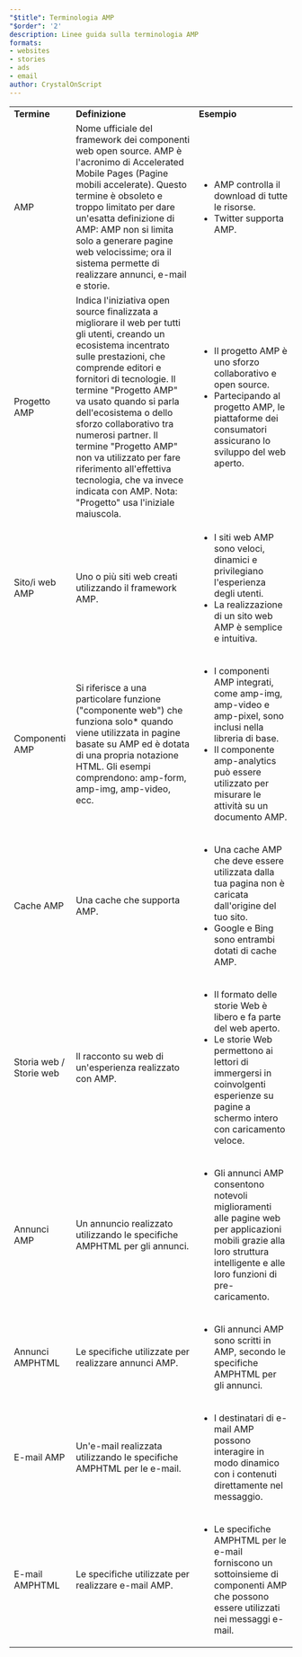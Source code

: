 ```yaml
---
"$title": Terminologia AMP
"$order": '2'
description: Linee guida sulla terminologia AMP
formats:
- websites
- stories
- ads
- email
author: CrystalOnScript
---
```


<table>
  <tr>
   <td>
<strong>Termine</strong>
   </td>
   <td>
<strong>Definizione</strong>
   </td>
   <td>
<strong>Esempio</strong>
   </td>
  </tr>
  <tr>
   <td>AMP</td>
   <td>Nome ufficiale del framework dei componenti web open source. AMP è l'acronimo di Accelerated Mobile Pages (Pagine mobili accelerate). Questo termine è obsoleto e troppo limitato per dare un'esatta definizione di AMP: AMP non si limita solo a generare pagine web velocissime; ora il sistema permette di realizzare annunci, e-mail e storie.</td>
   <td>
<ul>
      <li>AMP controlla il download di tutte le risorse.</li>
<li>Twitter supporta AMP.</li>
      </ul>
   </td>
  </tr>
  <tr>
   <td>Progetto AMP</td>
   <td>Indica l'iniziativa open source finalizzata a migliorare il web per tutti gli utenti, creando un ecosistema incentrato sulle prestazioni, che comprende editori e fornitori di tecnologie. Il termine  "Progetto AMP" va usato quando si parla dell'ecosistema o dello sforzo collaborativo tra numerosi partner. Il termine "Progetto AMP" non va utilizzato per fare riferimento all'effettiva tecnologia, che va invece indicata con AMP. Nota: "Progetto" usa l'iniziale maiuscola.</td>
   <td>
<ul>
      <li>Il progetto AMP è uno sforzo collaborativo e open source.</li>
<li>Partecipando al progetto AMP, le piattaforme dei consumatori assicurano lo sviluppo del web aperto.</li>
</ul>
   </td>
  </tr>
  <tr>
   <td>Sito/i web AMP</td>
   <td>Uno o più siti web creati utilizzando il framework AMP.</td>
   <td>
<ul>
      <li>I siti web AMP sono veloci, dinamici e privilegiano l'esperienza degli utenti.</li>
<li>La realizzazione di un sito web AMP è semplice e intuitiva.</li>
</ul>
   </td>
  </tr>
  <tr>
   <td>Componenti AMP</td>
   <td>Si riferisce a una particolare funzione ("componente web") che funziona solo* quando viene utilizzata in pagine basate su AMP ed è dotata di una propria notazione HTML. Gli esempi comprendono: amp-form, amp-img, amp-video, ecc.</td>
   <td>
<ul>
      <li>I componenti AMP integrati, come amp-img, amp-video e amp-pixel, sono inclusi nella libreria di base.</li>
<li>Il componente amp-analytics può essere utilizzato per misurare le attività su un documento AMP.</li>
</ul>
   </td>
  </tr>
  <tr>
   <td>Cache AMP</td>
   <td>Una cache che supporta AMP.</td>
   <td>
<ul>
      <li>Una cache AMP che deve essere utilizzata dalla tua pagina non è caricata dall'origine del tuo sito.</li>
<li>Google e Bing sono entrambi dotati di cache AMP.</li>
</ul>
   </td>
  </tr>
  <tr>
   <td>Storia web / Storie web</td>
   <td>Il racconto su web di un'esperienza realizzato con AMP.</td>
   <td>
<ul>
      <li>Il formato delle storie Web è libero e fa parte del web aperto.</li>
<li>Le storie Web permettono ai lettori di immergersi in coinvolgenti esperienze su pagine a schermo intero con caricamento veloce.</li>
</ul>
   </td>
  </tr>
  <tr>
   <td>Annunci AMP</td>
   <td>Un annuncio realizzato utilizzando le specifiche AMPHTML per gli annunci.</td>
   <td>
<ul>
      <li>Gli annunci AMP consentono notevoli miglioramenti alle pagine web per applicazioni mobili grazie alla loro struttura intelligente e alle loro funzioni di pre-caricamento.</li>
</ul>
   </td>
  </tr>
  <tr>
   <td>Annunci AMPHTML</td>
   <td>Le specifiche utilizzate per realizzare annunci AMP.</td>
   <td>
<ul>
      <li>Gli annunci AMP sono scritti in AMP, secondo le specifiche AMPHTML per gli annunci.</li>
</ul>
   </td>
  </tr>
  <tr>
   <td>E-mail AMP</td>
   <td>Un'e-mail realizzata utilizzando le specifiche AMPHTML per le e-mail.</td>
   <td>
<ul>
      <li>I destinatari di e-mail AMP possono interagire in modo dinamico con i contenuti direttamente nel messaggio.</li>
</ul>
   </td>
  </tr>
  <tr>
   <td>E-mail AMPHTML</td>
   <td>Le specifiche utilizzate per realizzare e-mail AMP.</td>
   <td>
<ul>
      <li>Le specifiche AMPHTML per le e-mail forniscono un sottoinsieme di componenti AMP che possono essere utilizzati nei messaggi e-mail.</li>
</ul>
   </td>
  </tr>
</table>
